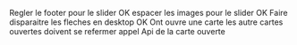 Regler le footer pour le slider OK
espacer les images pour le slider OK
Faire disparaitre les fleches en desktop OK
Ont ouvre une carte les autre cartes ouvertes doivent se refermer
appel Api de la carte ouverte